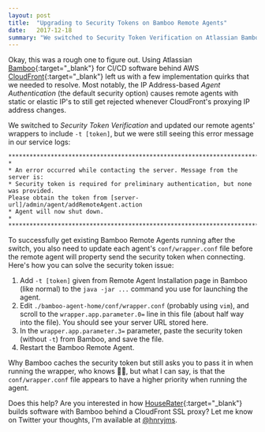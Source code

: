 ```yaml
---
layout: post
title:  "Upgrading to Security Tokens on Bamboo Remote Agents"
date:   2017-12-18
summary: "We switched to Security Token Verification on Atlassian Bamboo, and our remote agents refused to connect."
---
```

Okay, this was a rough one to figure out. Using Atlassian [Bamboo][bamboo]{:target="_blank"} for CI/CD software
behind AWS [CloudFront][cf]{:target="_blank"} left us with a few implementation quirks that we needed to resolve. Most
notably, the IP Address-based *Agent Authentication* (the default security option) causes remote agents with static or
elastic IP's to still get rejected whenever CloudFront's proxying IP address changes.

We switched to *Security Token Verification* and updated our remote agents' wrappers to include `-t [token]`, but we
were still seeing this error message in our service logs:

```
********************************************************************************
*
* An error occurred while contacting the server. Message from the server is:
* Security token is required for preliminary authentication, but none was provided.
Please obtain the token from [server-url]/admin/agent/addRemoteAgent.action
* Agent will now shut down.
*
********************************************************************************
```

To successfully get existing Bamboo Remote Agents running after the switch, you also need to update each agent's
`conf/wrapper.conf` file before the remote agent will property send the security token when connecting. Here's how you
can solve the security token issue:

1. Add `-t [token]` given from Remote Agent Installation page in Bamboo (like normal) to the `java -jar ...` command
you use for launching the agent.
1. Edit `./bamboo-agent-home/conf/wrapper.conf` (probably using `vim`), and scroll to the `wrapper.app.parameter.0=`
line in this file (about half way into the file). You should see your server URL stored here.
1. In the `wrapper.app.parameter.3=` parameter, paste the security token (without `-t`) from Bamboo, and save the file.
1. Restart the Bamboo Remote Agent.

Why Bamboo caches the security token but still asks you to pass it in when running the wrapper, who knows 🤷‍♂️, but what
I can say, is that the `conf/wrapper.conf` file appears to have a higher priority when running the agent.

Does this help? Are you interested in how [HouseRater][hr]{:target="_blank"} builds software with Bamboo behind a
CloudFront SSL proxy? Let me know on Twitter your thoughts, I'm available at [@hnryjms][twitter].

[bamboo]: https://www.atlassian.com/software/bamboo
[cf]: https://aws.amazon.com/cloudfront/
[hr]: https://www.houserater.com/
[twitter]: https://twitter.com/hnryjms
